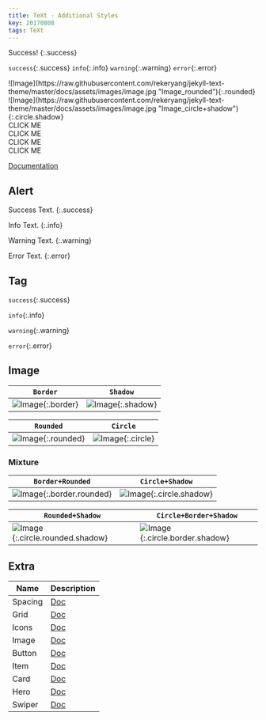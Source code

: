 ```yaml
---
title: TeXt - Additional Styles
key: 20170808
tags: TeXt
---
```


Success!
{:.success}

`success`{:.success} `info`{:.info} `warning`{:.warning} `error`{:.error}

<div class="grid-container">
<div class="grid grid--p-3">
<div class="cell cell--12 cell--md-5 cell--lg-4" markdown="1">
![Image](https://raw.githubusercontent.com/rekeryang/jekyll-text-theme/master/docs/assets/images/image.jpg "Image_rounded"){:.rounded}
</div>
<div class="cell cell--12 cell--md-5 cell--lg-4" markdown="1">
![Image](https://raw.githubusercontent.com/rekeryang/jekyll-text-theme/master/docs/assets/images/image.jpg "Image_circle+shadow"){:.circle.shadow}
</div>
</div>
</div>

<div class="grid-container">
<div class="grid grid--p-1">
<div class="cell cell--6 cell--md-4 cell--lg-2">
<div class="button button--success button--pill my-2"><i class="fas fa-space-shuttle"></i> CLICK ME</div>
</div>
<div class="cell cell--6 cell--md-4 cell--lg-2">
<div class="button button--outline-info button--pill my-2"><i class="fas fa-space-shuttle"></i> CLICK ME</div>
</div>
<div class="cell cell--6 cell--md-4 cell--lg-2">
<div class="button button--warning button--rounded my-2"><i class="fas fa-user-astronaut"></i> CLICK ME</div>
</div>
<div class="cell cell--6 cell--md-4 cell--lg-2">
<div class="button button--outline-error button--rounded my-2"><i class="fas fa-user-astronaut"></i> CLICK ME</div>
</div>
</div>
</div>

<!--more-->

[Documentation](https://rekeryang.com/jekyll-TeXt-theme/docs/en/additional-styles)

## Alert

Success Text.
{:.success}

Info Text.
{:.info}

Warning Text.
{:.warning}

Error Text.
{:.error}

## Tag

`success`{:.success}

`info`{:.info}

`warning`{:.warning}

`error`{:.error}

## Image

| `Border` | `Shadow` |
| ---- | ---- |
| ![Image](https://raw.githubusercontent.com/rekeryang/jekyll-text-theme/master/docs/assets/images/image.jpg "Image_border"){:.border} | ![Image](https://raw.githubusercontent.com/rekeryang/jekyll-text-theme/master/docs/assets/images/image.jpg "Image_shadow"){:.shadow} |

| `Rounded` | `Circle` |
| ---- | ---- |
| ![Image](https://raw.githubusercontent.com/rekeryang/jekyll-text-theme/master/docs/assets/images/image.jpg "Image_rounded"){:.rounded} | ![Image](https://raw.githubusercontent.com/rekeryang/jekyll-text-theme/master/docs/assets/images/image.jpg "Image_circle"){:.circle} |

### Mixture

| `Border+Rounded` | `Circle+Shadow` |
| ---- | ---- |
| ![Image](https://raw.githubusercontent.com/rekeryang/jekyll-text-theme/master/docs/assets/images/image.jpg "Image_border+rounded"){:.border.rounded} | ![Image](https://raw.githubusercontent.com/rekeryang/jekyll-text-theme/master/docs/assets/images/image.jpg "Image_circle+shadow"){:.circle.shadow} |

| `Rounded+Shadow` | `Circle+Border+Shadow` |
| ---- | ---- |
| ![Image](https://raw.githubusercontent.com/rekeryang/jekyll-text-theme/master/docs/assets/images/image.jpg "Image_rounded+shadow"){:.circle.rounded.shadow} | ![Image](https://raw.githubusercontent.com/rekeryang/jekyll-text-theme/master/docs/assets/images/image.jpg "Image_circle+border+shadow"){:.circle.border.shadow}

## Extra

| Name | Description |
| ---- | ---- |
| Spacing | [Doc](https://rekeryang.com/jekyll-TeXt-theme/docs/en/spacing) |
| Grid | [Doc](https://rekeryang.com/jekyll-TeXt-theme/docs/en/grid) |
| Icons | [Doc](https://rekeryang.com/jekyll-TeXt-theme/docs/en/icons) |
| Image | [Doc](https://rekeryang.com/jekyll-TeXt-theme/docs/en/image) |
| Button | [Doc](https://rekeryang.com/jekyll-TeXt-theme/docs/en/button) |
| Item | [Doc](https://rekeryang.com/jekyll-TeXt-theme/docs/en/item) |
| Card | [Doc](https://rekeryang.com/jekyll-TeXt-theme/docs/en/card) |
| Hero | [Doc](https://rekeryang.com/jekyll-TeXt-theme/docs/en/hero) |
| Swiper | [Doc](https://rekeryang.com/jekyll-TeXt-theme/docs/en/swiper) |